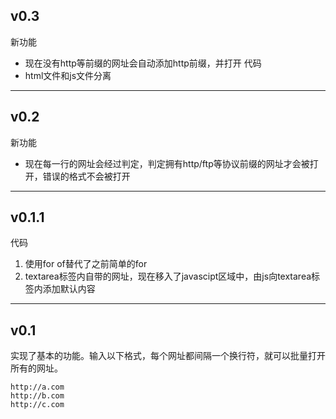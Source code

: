 ## v0.3
新功能
*   现在没有http等前缀的网址会自动添加http前缀，并打开
代码
*   html文件和js文件分离
---
## v0.2
新功能
*   现在每一行的网址会经过判定，判定拥有http/ftp等协议前缀的网址才会被打开，错误的格式不会被打开
---
## v0.1.1
代码
1.  使用for of替代了之前简单的for
2.  textarea标签内自带的网址，现在移入了javascipt区域中，由js向textarea标签内添加默认内容
    
---
## v0.1
实现了基本的功能。输入以下格式，每个网址都间隔一个换行符，就可以批量打开所有的网址。

    http://a.com
    http://b.com
    http://c.com
